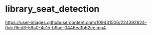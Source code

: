 # library_seat_detection


https://user-images.githubusercontent.com/109431506/224392824-0dc76cd3-59a0-4c15-b9ae-0446ea1b62ce.mp4
